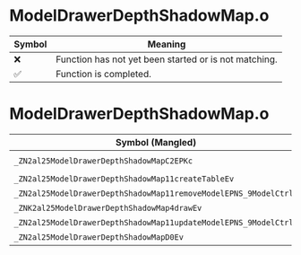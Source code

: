 # ModelDrawerDepthShadowMap.o
| Symbol | Meaning 
| ------------- | ------------- 
| :x: | Function has not yet been started or is not matching. 
| :white_check_mark: | Function is completed. 


# ModelDrawerDepthShadowMap.o
| Symbol (Mangled) | Symbol (Demangled) | Decompiled? |
| ------------- |  ------------- | ------------- |
| `_ZN2al25ModelDrawerDepthShadowMapC2EPKc` | `al::ModelDrawerDepthShadowMap::ModelDrawerDepthShadowMap(char const*)` | :x: |
| `_ZN2al25ModelDrawerDepthShadowMap11createTableEv` | `al::ModelDrawerDepthShadowMap::createTable(void)` | :x: |
| `_ZN2al25ModelDrawerDepthShadowMap11removeModelEPNS_9ModelCtrlE` | `al::ModelDrawerDepthShadowMap::removeModel(al::ModelCtrl *)` | :x: |
| `_ZNK2al25ModelDrawerDepthShadowMap4drawEv` | `al::ModelDrawerDepthShadowMap::draw(void)const` | :x: |
| `_ZN2al25ModelDrawerDepthShadowMap11updateModelEPNS_9ModelCtrlE` | `al::ModelDrawerDepthShadowMap::updateModel(al::ModelCtrl *)` | :x: |
| `_ZN2al25ModelDrawerDepthShadowMapD0Ev` | `al::ModelDrawerDepthShadowMap::~ModelDrawerDepthShadowMap()` | :x: |
